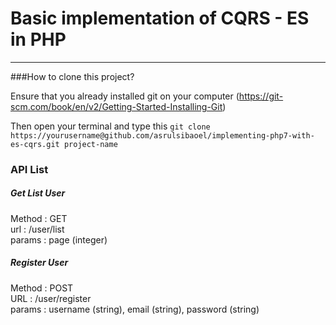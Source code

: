 # Basic implementation of CQRS - ES in PHP
--------------------------------

###How to clone this project?

Ensure that you already installed git on your computer (https://git-scm.com/book/en/v2/Getting-Started-Installing-Git)

Then open your terminal and type this ```git clone https://yourusername@github.com/asrulsibaoel/implementing-php7-with-es-cqrs.git project-name```

### API List

##### Get List User
Method : GET\
url    : /user/list\
params : page (integer)
 
##### Register User
Method : POST \
URL    : /user/register\
params : username (string), email (string), password (string)

##### 